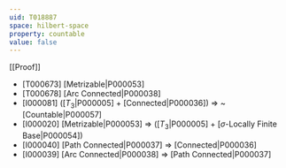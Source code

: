 ```yaml
---
uid: T018887
space: hilbert-space
property: countable
value: false
---
```

[[Proof]]

* [T000673] [Metrizable|P000053]
* [T000678] [Arc Connected|P000038]
* [I000081] ([$T_3$|P000005] + [Connected|P000036]) => ~[Countable|P000057]
* [I000020] [Metrizable|P000053] => ([$T_3$|P000005] + [$\sigma$-Locally Finite Base|P000054])
* [I000040] [Path Connected|P000037] => [Connected|P000036]
* [I000039] [Arc Connected|P000038] => [Path Connected|P000037]

